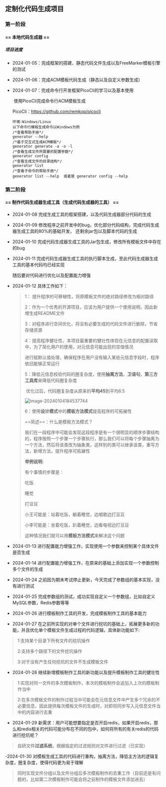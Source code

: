 ## 定制化代码生成项目

### 第一阶段

#### == 本地代码生成器 ==

##### 项目进度

- 2024-01-05：完成框架的搭建、静态代码文件生成以及FreeMarker模板引擎的测试

- 2024-01-06：完成ACM模板代码生成（静态以及自定义参数生成）

- 2024-01-07：完成命令行开发框架PicoCli的学习以及基本使用

  ​						使用PicoCli完成命令行ACM模板生成

  PicoCli：https://github.com/remkop/picocli

  ```
  环境:Windows/Linux
  以下命令行模板生成命令以Windows为例
  /*查看帮助手册*/
  generator --help
  /*基于交互式生成ACM模板*/
  generator generate -a -o -l
  /*查看生成文件所需要的配置参数*/
  generator config
  /*查看生成文件的目录结构*/
  generator list
  /*查看子命令的帮助手册*/
  generator list --help  或者是 generator config --help
  ```


### 第二阶段

#### == 制作代码生成器生成工具（生成代码生成器的工具） ==

- 2024-01-08 完成生成工具的框架搭建，以及代码生成器部分代码的生成

- 2024-01-09 修改程序之前开发中的bug，优化部分代码结构，完成代码生成器生成工具的80%的基础开发，
             还剩余jar包以及脚本代码的生成
         
- 2024-01-10 完成代码生成器生成工具的Jar包生成，修改所有模板文件中存在的bug

- 2024-01-11 完成代码生成器生成工具的执行脚本生成，至此代码生成器生成工具的基本代码均已经实现

     随后要对代码进行优化以及配置能力增强
     
- 2024-01-12 具体工作如下：

     >1： 提升程序的可移植性，将原模板文件的绝对路径修改为相对路径
     >
     >2：作为一个优秀的开源项目，应该为用户提供一个使用说明，因此新增生成README文件
     >
     >3：对程序进行空间优化，将没有必要生成的代码文件进行删除，节省存储资源
     >
     >4：提高程序健壮性，本项目最重要的健壮性体现在元信息的配置读取中，为了简化用户的使用，对元信息可能出现的空值情况
     >
     >​		进行赋默认值处理，确保程序在用户没有输入某些元信息字段时，程序依旧能够正常运行
     >
     >5：降低元信息校验代码的圈复杂度，使用**抽离方法**，**卫语句**，**第三方工具库**来降低代码圈复杂度
     >
     >​		优化过后，代码圈复杂度从原来的**平均45**到平均6.5
     >
     >![image-20240104184537744](https://lzyzxq-1310836527.cos.ap-shanghai.myqcloud.com/code-complex.png)
     >
     >6：使用**设计模式**中的**模板方法模式**提高程序的可拓展性
     >
     >==简述==：什么是模板方法模式？
     >
     >我们在一段程序中可能会发现这段程序是有一个很明显的顺序步骤结构的，程序按照一个步骤一个步骤执行，那么我们可以将每个步骤抽离为一个方法，然后将该类改为抽象类，这样别的类可以继承该类，重写方法，新增方法，提升程序可拓展性
     >
     >**举例说明:**
     >
     >有个事情的步骤是：
     >
     >吃饭
     >
     >睡觉
     >
     >打豆豆
     >
     >小王可能是：站着吃饭，躺着睡觉，边唱歌边打豆豆
     >
     >小李可能是：坐着吃饭，趴着睡觉，边看电视边打豆豆
     >
     >这种情况我们就可以用**模板方法模式**来解决这个问题
- 2024-01-13 进行配置能力增强工作，实现使用一个参数来控制某个具体文件是否生成
- 2024-01-14 进行配置能力增强工作，在原来的基础上添加实现一个参数控制多个文件的生成
- 2024-01-24 之前因为期末考试停止更新，今天完成了参数组的基本实现，没有进行测试
- 2024-01-25 完成参数组的测试，成功实现自定义一个参数组，比如自定义MySQL参数，Redis参数等等
- 2024-01-26 进行模板制作工具的开发，完成模板制作工具的基本能力
- 2024-01-27 在之前所实现的对单个文件进行挖坑的基础上，拓展更多新的功能，并且优化单个模板文件生成过程的代码逻辑，具体新功能如下:

> 1:支持某个目录下所有文件的挖坑操作
>
> 2:支持多个路径下的文件挖坑操作
>
> 3:对于没有产生任何挖坑的文件不生成模板文件

- 2024-01-28 继续新增模板制作工具的新功能以及提升模板制作工具的健壮性

> 1:实现对同一文件的多次模板制作，本次的模板制作会追加入上次的模板制作当中
>
> 2:在多次模板文件的制作过程当中可能会在元信息文件中产生多个冗余的不必要信息，因此提供每次模板文件的生成时，对即将同步写入元信息文件当中的内容进行去重

- 2024-01-29 新需求：用户可能想要指定是否开启redis，如果开启redis，那么和redis相关的代码可能分布在不同的包中，如何将所有的有关redis的代码进行挖坑呢？

> 自研文件**过滤系统**，根据指定的过滤规则对文件进行过滤（已实现）
>

-2024-01-30 对模板生成工具的代码进行重构，抽离方法，降低主方法的逻辑复杂度，圈复杂度，使得代码更为易于理解
>同时实现文件分组以及文件分组后多次模板制作的去重工作（目前还是有问题的，比如第二次模板制作可能会将之前制作的模板文件添加进去）


